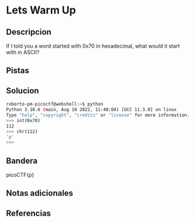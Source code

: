 # Lets Warm Up


## Descripcion
If I told you a word started with 0x70 in hexadecimal, what would it start with in ASCII?
## Pistas

## Solucion
```bash
roberto-pm-picoctf@webshell:~$ python
Python 3.10.6 (main, Aug 10 2022, 11:40:04) [GCC 11.3.0] on linux
Type "help", "copyright", "credits" or "license" for more information.
>>> int(0x70)
112
>>> chr(112)
'p'
>>> 


```
## Bandera
picoCTF{p}
## Notas adicionales


## Referencias
